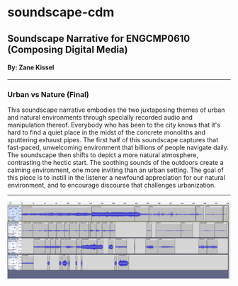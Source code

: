# soundscape-cdm
<h2>Soundscape Narrative for ENGCMP0610 (Composing Digital Media)</h2>
<h4>By: Zane Kissel</h4>
<hr>
<h3>Urban vs Nature (Final)</h3>

<p>This soundscape narrative embodies the two juxtaposing themes of urban and natural environments through specially recorded audio and manipulation thereof. Everybody who has been to the city knows that it's hard to find a quiet place in the midst of the concrete monoliths and sputtering exhaust pipes. The first half of this soundscape captures that fast-paced, unwelcoming environment that billions of people navigate daily. The soundscape then shifts to depict a more natural atmosphere, contrasting the hectic start. The soothing sounds of the outdoors create a calming environment, one more inviting than an urban setting. The goal of this piece is to instill in the listener a newfound appreciation for our natural environment, and to encourage discourse that challenges urbanization.</p>

<hr>

<img src="project-final.png">

